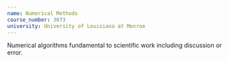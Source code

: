 ```yaml
---
name: Numerical Methods
course_number: 3073
university: University of Louisiana at Monroe
---
```


Numerical algorithms fundamental to scientific work including discussion or error.
